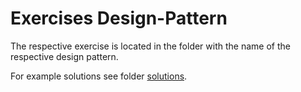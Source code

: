 # Exercises Design-Pattern

The respective exercise is located in the folder with the name of the respective design pattern. 

For example solutions see folder [solutions](./solutions).